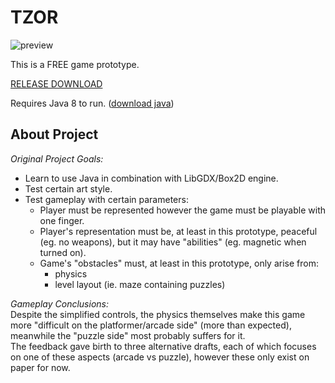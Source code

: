 # TZOR
  
![preview](preview.gif)  
  
This is a FREE game prototype.  
  
[RELEASE DOWNLOAD](https://github.com/Dark-Gran/TZOR/releases/tag/1.0)  
  
Requires Java 8 to run. ([download java](https://www.java.com/en/download/))  
  
  
## About Project  
  
_Original Project Goals:_
- Learn to use Java in combination with LibGDX/Box2D engine.
- Test certain art style.
- Test gameplay with certain parameters:
  - Player must be represented however the game must be playable with one finger.
  - Player's representation must be, at least in this prototype, peaceful (eg. no weapons), but it may have "abilities" (eg. magnetic when turned on).
  - Game's "obstacles" must, at least in this prototype, only arise from:
    - physics 
    - level layout (ie. maze containing puzzles)

_Gameplay Conclusions:_  
Despite the simplified controls, the physics themselves make this game more "difficult on the platformer/arcade side" (more than expected), meanwhile the "puzzle side" most probably suffers for it.  
The feedback gave birth to three alternative drafts, each of which focuses on one of these aspects (arcade vs puzzle), however these only exist on paper for now.  
  
